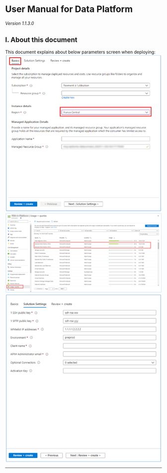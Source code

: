# User Manual for Data Platform

###### Version 1.1.3.0

## I. About this document

This document explains about below parameters screen when deploying:  
![basics](imgs/basics_tab.png "")  
![subscription_quotas](imgs/subscription_quotas.png "")  
![main_screen](imgs/main_screen.png "")

---
